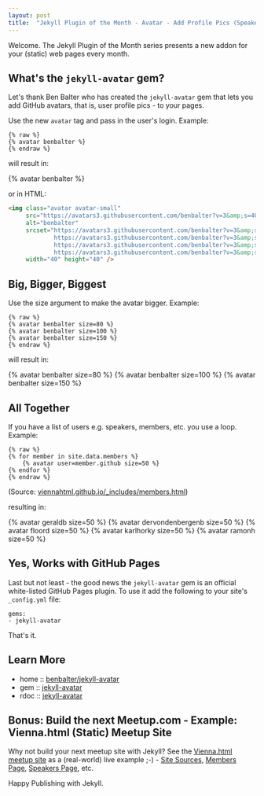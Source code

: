 ```yaml
---
layout: post
title:  "Jekyll Plugin of the Month - Avatar - Add Profile Pics (Speakers, Members, etc.) to Your Pages"
---
```



Welcome. 
The Jekyll Plugin of the Month series presents a new addon for your (static) web pages
every month.



## What's the `jekyll-avatar` gem?

Let's thank
Ben Balter who has created the `jekyll-avatar` gem 
that lets you add GitHub avatars, 
that is, user profile pics - to your pages.


Use the new `avatar` tag and pass in the user's login. Example:

```
{% raw %}
{% avatar benbalter %}
{% endraw %}
```

will result in:

{% avatar benbalter %}

or in HTML:

```html
<img class="avatar avatar-small" 
     src="https://avatars3.githubusercontent.com/benbalter?v=3&amp;s=40" 
     alt="benbalter" 
     srcset="https://avatars3.githubusercontent.com/benbalter?v=3&amp;s=40 1x, 
             https://avatars3.githubusercontent.com/benbalter?v=3&amp;s=80 2x, 
             https://avatars3.githubusercontent.com/benbalter?v=3&amp;s=120 3x, 
             https://avatars3.githubusercontent.com/benbalter?v=3&amp;s=160 4x" 
     width="40" height="40" />
```


## Big, Bigger, Biggest

Use the size argument to make the avatar bigger. Example:

```
{% raw %}
{% avatar benbalter size=80 %}
{% avatar benbalter size=100 %}
{% avatar benbalter size=150 %}
{% endraw %}
```

will result in:

{% avatar benbalter size=80 %}
{% avatar benbalter size=100 %}
{% avatar benbalter size=150 %}


## All Together 

If you have a list of users e.g. speakers, members, etc. 
you use a loop. Example:

```
{% raw %}
{% for member in site.data.members %}
    {% avatar user=member.github size=50 %}
{% endfor %}
{% endraw %}

```

(Source: [viennahtml.github.io/_includes/members.html](https://github.com/viennahtml/viennahtml.github.io/blob/master/_includes/members.html))

resulting in:

{% avatar geraldb size=50 %}
{% avatar dervondenbergenb size=50 %}
{% avatar floord size=50 %}
{% avatar karlhorky size=50 %}
{% avatar ramonh size=50 %}


## Yes, Works with GitHub Pages 

Last but not least - the good news the `jekyll-avatar` gem is an official 
white-listed GitHub Pages plugin. To use it add the following 
to your site's `_config.yml` file:

```
gems:
- jekyll-avatar
```

That's it. 

## Learn More

- home :: [benbalter/jekyll-avatar](https://github.com/benbalter/jekyll-avatar)
- gem :: [jekyll-avatar](https://rubygems.org/gems/jekyll-avatar)
- rdoc :: [jekyll-avatar](http://rubydoc.info/gems/jekyll-avatar)


## Bonus: Build the next Meetup.com - Example: Vienna.html (Static) Meetup Site

Why not build your next meetup site with Jekyll?
See the [Vienna.html meetup site](http://viennahtml.github.io/) as a (real-world) live example ;-) - 
[Site Sources](https://github.com/viennahtml/viennahtml.github.io), 
[Members Page](http://viennahtml.github.io/members), 
[Speakers Page](http://viennahtml.github.io/speakers), etc.

Happy Publishing with Jekyll.
